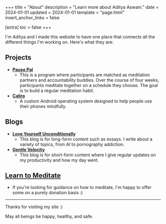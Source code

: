 +++
title = "About"
description = "Learn more about Aditya Aswani."
date = 2024-01-01
updated = 2024-01-01
template = "page.html"
insert_anchor_links = false

[extra]
toc = false
+++

I'm Aditya and I made this website to have one place that connects all the different things I'm working on. Here's what they are:

## Projects

- [**Pause Pal**](https://pausepal.app/)
    - This is a program where participants are matched as meditation partners and accountability buddies. Over the course of four weeks, participants meditate together on a schedule they choose. The goal is to build a regular meditation habit.
- [**Caliro**](https://caliro.org/)
    - A custom Android operating system designed to help people use their phones mindfully.

## Blogs

- [**Love Yourself Unconditionally**](https://adityaaswani.substack.com/)
    - This blog is for long-form content such as essays. I write about a variety of topics, from AI to pornography addiction.
- [**Gentle Velocity**](https://log.adityaaswani.com/)
    - This blog is for short-form content where I give regular updates on my productivity and how my day went.

## [Learn to Meditate](https://adityaaswani.com/learn-meditation/)

- If you're looking for guidance on how to meditate, I'm happy to offer some on a purely donation basis :)

---

Thanks for visiting my site :)

May all beings be happy, healthy, and safe.